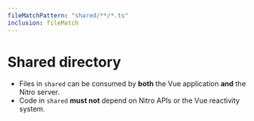 ```yaml
---
fileMatchPattern: "shared/**/*.ts"
inclusion: fileMatch
---
```

# Shared directory

- Files in `shared` can be consumed by **both** the Vue application **and** the Nitro server.
- Code in `shared` **must not** depend on Nitro APIs or the Vue reactivity system.
